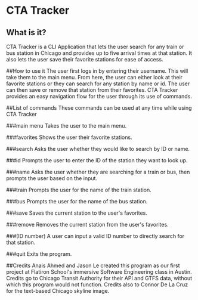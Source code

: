# CTA Tracker

## What is it?
CTA Tracker is a CLI Application that lets the user search for any train or bus station in Chicago and provides up to five arrival times at that station. It also lets the user save their favorite stations for ease of access.

##How to use it
The user first logs in by entering their username. This will take them to the main menu. From here, the user can either look at their favorite stations or they can search for any station by name or id. The user can then save or remove that station from their favorites.
CTA Tracker provides an easy navigation flow for the user through its use of commands.

##List of commands
These commands can be used at any time while using CTA Tracker

###main menu
Takes the user to the main menu.

###favorites
Shows the user their favorite stations.

###search
Asks the user whether they would like to search by ID or name.

###id
Prompts the user to enter the ID of the station they want to look up.

###name
Asks the user whether they are searching for a train or bus, then prompts the user based on the input.

###train
Prompts the user for the name of the train station.

###bus
Prompts the user for the name of the bus station.

###save
Saves the current station to the user's favorites.

###remove
Removes the current station from the user's favorites.

###(ID number)
A user can input a valid ID number to directly search for that station. 

###quit
Exits the program.

##Credits
Anais Ahmed and Jason Le created this program as our first project at Flatiron School's immersive Software Engineering class in Austin. Credits go to Chicago Transit Authority for their API and GTFS data, without which this program would not function. 
Credits also to Connor De La Cruz for the text-based Chicago skyline image. 